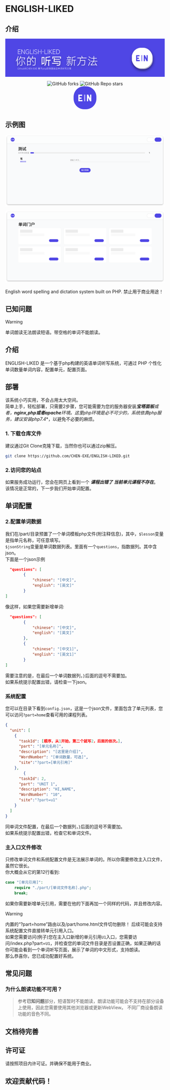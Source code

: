 # ENGLISH-LIKED
## 介绍
<p align="center">
  <img alt="ENGLISH-LIKED " style="margin-bottom:10px;" src="./Word.png"><br>
 <img alt="GitHub forks" src="https://img.shields.io/github/forks/CHEN-EXE/ENGLISH-LIKED">
 <img alt="GitHub Repo stars" src="https://img.shields.io/github/stars/CHEN-EXE/ENGLISH-LIKED">
<br>
  <img alt="ENGLISH-LIKED LOGO" src="./EN-LOGO.png">
</p>

## 示例图
<p align="center">
  <img alt="ENGLISH-LIKED " style="margin-bottom:10px;" src="./testWords.png"><br>
  <img alt="event" src="./Event.png">
</p>

English word spelling and dictation system built on PHP.
禁止用于商业用途！
## 已知问题
> [!WARNING]
> 单词朗读无法朗读短语。带空格的单词不能朗读。
## 介绍
ENGLISH-LIKED 是一个基于php构建的英语单词听写系统，可通过 PHP 个性化单词数量单词内容，配置单元，配置页面。
## 部署
该系统小巧实用，不会占用太大空间。<br>
简单上手，轻松部署，只需要2步骤，您可能需要为您的服务器安装***宝塔面板**或者，**nginx,php或者apache**环境。这里php环境是必不可少的，系统依靠php服务，建议安装php**7.4**，以避免不必要的麻烦。<br>
### 1. 下载仓库文件<br>
建议通过Git Clone克隆下载，当然你也可以通过zip解压。
```bash
git clone https://github.com/CHEN-EXE/ENGLISH-LIKED.git
```
### 2.访问您的站点
如果服务成功运行，您会在网页上看到一个 ***课程出错了
当前单元课程不存在***。<br>
该情况是正常的，下一步我们开始单词配置。

## 单词配置
### 2.配置单词数据
我们在/part/目录预置了一个单词模板php文件(附注释信息)，其中，``$lesson``变量是指单元名称，可任意填写。<br>
``$jsonString``变量是单词数据列表。里面有一个``questions``，指数据列。其中含json。<br>
下面是一个json示例
```json
  "questions": [
        {
            "chinese": "[中文]",
            "english": "[英文]"
        }
]
```
像这样，如果您需要新增单词:
```json
  "questions": [
        {
            "chinese": "[中文]",
            "english": "[英文]"
        },
        {
            "chinese": "[中文1]",
            "english": "[英文1]"
        }
]
```
需要注意的是，在最后一个单词数据列，``}``后面的逗号不需要加。<br>
如果系统提示配置出错，请检查一下json。
### 系统配置
您可以在目录下看到``config.json``，这是一个json文件，里面包含了单元列表，您可以访问``?part=home``查看可用的课程列表。
```json
{
  "unit": [
    {
      "taskId": [顺序，从1开始，第二个就写2，后面的依次。],
      "part": "[单元名称]",
      "description": "[这里是介绍]",
      "WordNumber": "[单词数量，可选]",
      "site":"?part=[单元引用]"
    },
        {
      "taskId": 2,
      "part": "UNIT 1",
      "description": "HI,NAME",
      "WordNumber": "10",
      "site":"?part=u1"
    }
  ]
}
```
同单词文件配置，在最后一个数据列，``}``后面的逗号不需要加。<br>
如果系统提示配置出错，检查它和单词文件。
### 主入口文件修改
只修改单词文件和系统配置文件是无法展示单词的。所以你需要修改主入口文件，虽然它很长。<br>
你大概会从它的第12行看到:
```php
case "[单元引用]":
    require "./part/[单词文件名称].php";
    break;
```
如果你需要新增单元引用，需要在他的下面再加一个同样的代码，并且修改内容。
> [!WARNING]
> 内置的“?part=home”路由以及/part/home.html文件切勿删除！
后续可能会支持系统配置文件直接转单元引用入口。<br>
如果您需要访问(例子)您在主入口新增的单元引用``U1``入口，您需要访问/index.php?part=``U1``，并检查您的单词文件目录是否设置正确，如果正确的话你可能会看到一个单词听写页面，展示了单词的中文形式，支持朗读。
<br>那么恭喜你，您已成功配置好系统。
## 常见问题
### 为什么朗读功能不可用？
> 参考**已知问题**部分，短语暂时不能朗读，朗读功能可能会不支持在部分设备上使用，因此您需要使用其他浏览器或更新WebView。
> 不同厂商设备朗读功能的音色不同。
## 文档待完善

## 许可证
请按照项目内许可证。并确保不能用于商业。
## 欢迎贡献代码！
